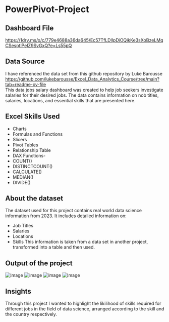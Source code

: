 # PowerPivot-Project

## Dashboard File
https://1drv.ms/x/c/779e4688a36da645/Ec57TfLDlIpDiOQikKe3sXoBzeLMqCSesptlPeIZ9SvGxQ?e=Ls55pQ

## Data Source 
I have referenced the data set from this github repository by Luke Barousse
https://github.com/lukebarousse/Excel_Data_Analytics_Course/tree/main?tab=readme-ov-file    
This data jobs salary dashboard was created to help job seekers investigate salaries for their desired jobs. The data contains information on nob titles, salaries, locations, and essential skills that are presented here.

## Excel Skills Used
- Charts
- Formulas and Functions
- Slicers
- Pivot Tables
- Relationship Table
- DAX Functions-
- COUNT()
- DISTINCTCOUNT() 
- CALCULATE()
- MEDIAN()
- DIVIDE()

## About the dataset
The dataset used for this project contains real world data science information from 2023. It includes detailed information on:
- Job Titles
- Salaries
- Locations
- Skills
This information is taken from a data set in another project, transformed into a table and then used.

## Output of the project
![image](https://github.com/user-attachments/assets/bf4b4bf7-3927-4f9f-91f4-c8a642137555)
![image](https://github.com/user-attachments/assets/f593bf22-2bc4-4848-9502-4a2e1554efff)
![image](https://github.com/user-attachments/assets/688a3785-3dc8-45c6-8baa-cfc37536e49c)
![image](https://github.com/user-attachments/assets/488e651b-acfd-45c6-9ba7-320681e95cf2)



## Insights
Through this project I wanted to highlight the likilihood of skills required for different jobs in the field of data science, arranged according to the skill and the country respectively.





